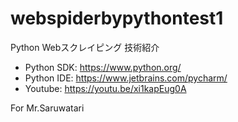 # webspiderbypythontest1
Python Webスクレイピング 技術紹介

* Python SDK:
    <https://www.python.org/>
* Python IDE:
    <https://www.jetbrains.com/pycharm/>
* Youtube:
    <https://youtu.be/xi1kapEug0A>
    
    
For Mr.Saruwatari
